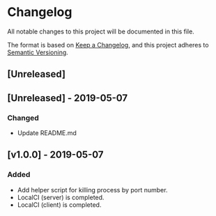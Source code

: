 # Changelog
All notable changes to this project will be documented in this file.

The format is based on [Keep a Changelog](https://keepachangelog.com/en/1.0.0/),
and this project adheres to [Semantic Versioning](https://semver.org/spec/v2.0.0.html).

## [Unreleased]

## [Unreleased] - 2019-05-07
### Changed
- Update README.md

## [v1.0.0] - 2019-05-07
### Added
- Add helper script for killing process by port number.
- LocalCI (server) is completed.
- LocalCI (client) is completed.
